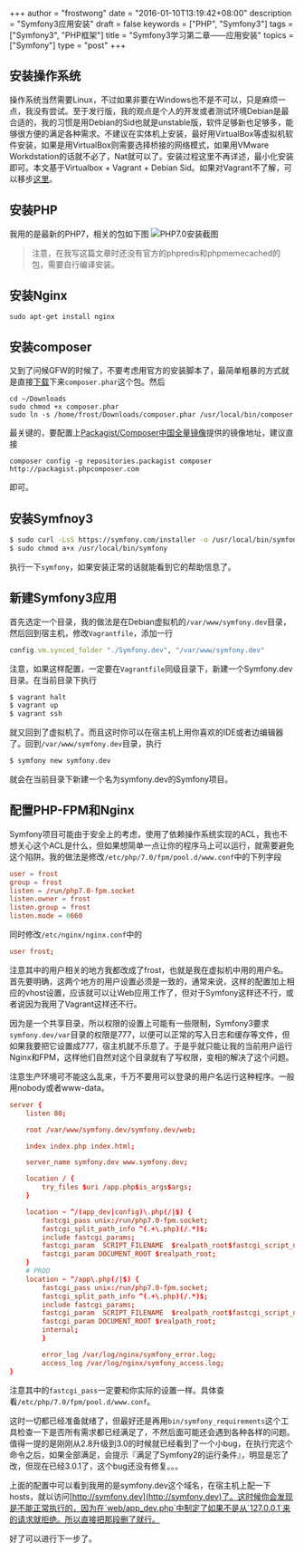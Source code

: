 +++
author = "frostwong"
date = "2016-01-10T13:19:42+08:00"
description = "Symfony3应用安装"
draft = false
keywords = ["PHP", "Symfony3"]
tags = ["Symfony3", "PHP框架"]
title = "Symfony3学习第二章——应用安装"
topics = ["Symfony"]
type = "post"
+++


## 安装操作系统

操作系统当然需要Linux，不过如果非要在Windows也不是不可以，只是麻烦一点，我没有尝试。至于发行版，我的观点是个人的开发或者测试环境Debian是最合适的，我的习惯是用Debian的Sid也就是unstable版，软件足够新也足够多，能够很方便的满足各种需求。不建议在实体机上安装，最好用VirtualBox等虚拟机软件安装，如果是用VirtualBox则需要选择桥接的网络模式，如果用VMware Workdstation的话就不必了，Nat就可以了。安装过程这里不再详述，最小化安装即可。本文基于Virtualbox + Vagrant + Debian Sid。如果对Vagrant不了解，可以移步[这里](http://lovelock.github.io/2015/11/03/vagrant%E4%BD%BF%E7%94%A8%E8%AF%B4%E6%98%8E/)。

## 安装PHP

我用的是最新的PHP7，相关的包如下图
![PHP7.0安装截图](http://7xn2pe.com1.z0.glb.clouddn.com/%E5%B1%8F%E5%B9%95%E5%BF%AB%E7%85%A7%202016-01-10%20%E4%B8%8B%E5%8D%881.25.27.png)

> 注意，在我写这篇文章时还没有官方的phpredis和phpmemecached的包，需要自行编译安装。

## 安装Nginx

`sudo apt-get install nginx`

## 安装composer

又到了问候GFW的时候了，不要考虑用官方的安装脚本了，最简单粗暴的方式就是直接[下载](https://getcomposer.org/composer.phar)下来`composer.phar`这个包。然后

```
cd ~/Downloads
sudo chmod +x composer.phar
sudo ln -s /home/frost/Downloads/composer.phar /usr/local/bin/composer
```
最关键的，要配置上[Packagist/Composer中国全量镜像](http://pkg.phpcomposer.com)提供的镜像地址，建议直接 

```
composer config -g repositories.packagist composer http://packagist.phpcomposer.com
```
即可。

## 安装Symfnoy3

```bash
$ sudo curl -LsS https://symfony.com/installer -o /usr/local/bin/symfony
$ sudo chmod a+x /usr/local/bin/symfony
```

执行一下`symfony`，如果安装正常的话就能看到它的帮助信息了。

## 新建Symfony3应用

首先选定一个目录，我的做法是在Debian虚拟机的`/var/www/symfony.dev`目录，然后回到宿主机，修改`Vagrantfile`，添加一行

```ruby
config.vm.synced_folder "./Symfony.dev", "/var/www/symfony.dev"
```

注意，如果这样配置，一定要在`Vagrantfile`同级目录下，新建一个Symfony.dev目录。在当前目录下执行

```bash
$ vagrant halt
$ vagrant up
$ vagrant ssh
```

就又回到了虚拟机了。而且这时你可以在宿主机上用你喜欢的IDE或者边编辑器了。回到`/var/www/symfony.dev`目录，执行

```bash
$ symfony new symfony.dev
```

就会在当前目录下新建一个名为symfony.dev的Symfony项目。

## 配置PHP-FPM和Nginx

Symfony项目可能由于安全上的考虑，使用了依赖操作系统实现的ACL，我也不想关心这个ACL是什么，但如果想简单一点让你的程序马上可以运行，就需要避免这个陷阱。我的做法是修改`/etc/php/7.0/fpm/pool.d/www.conf`中的下列字段

```conf
user = frost
group = frost
listen = /run/php7.0-fpm.socket
listen.owner = frost
listen.group = frost
listen.mode = 0660
```

同时修改`/etc/nginx/nginx.conf`中的

```conf
user frost;
```

注意其中的用户相关的地方我都改成了frost，也就是我在虚拟机中用的用户名。首先要明确，这两个地方的用户设置必须是一致的，通常来说，这样的配置加上相应的vhost设置，应该就可以让Web应用工作了，但对于Symfony这样还不行，或者说因为我用了Vagrant这样还不行。

因为是一个共享目录，所以权限的设置上可能有一些限制，Symfony3要求`symfony.dev/var`目录的权限是777，以便可以正常的写入日志和缓存等文件，但如果我要把它设置成777，宿主机就不乐意了。于是乎就只能让我的当前用户运行Nginx和FPM，这样他们自然对这个目录就有了写权限，变相的解决了这个问题。

注意生产环境可不能这么乱来，千万不要用可以登录的用户名运行这种程序。一般用nobody或者www-data。

```conf
server {
	listen 80;

	root /var/www/symfony.dev/symfony.dev/web;

	index index.php index.html;

	server_name symfony.dev www.symfony.dev;

	location / {
		try_files $uri /app.php$is_args$args;
	}

	location ~ ^/(app_dev|config)\.php(/|$) {
		fastcgi_pass unix:/run/php7.0-fpm.socket;
		fastcgi_split_path_info ^(.+\.php)(/.*)$;
		include fastcgi_params;
		fastcgi_param  SCRIPT_FILENAME  $realpath_root$fastcgi_script_name;
		fastcgi_param DOCUMENT_ROOT $realpath_root;
	}
    # PROD
	location ~ ^/app\.php(/|$) {
		fastcgi_pass unix:/run/php7.0-fpm.socket;
		fastcgi_split_path_info ^(.+\.php)(/.*)$;
		include fastcgi_params;
		fastcgi_param  SCRIPT_FILENAME  $realpath_root$fastcgi_script_name;
		fastcgi_param DOCUMENT_ROOT $realpath_root;
		internal;
        }

        error_log /var/log/nginx/symfony_error.log;
        access_log /var/log/nginx/symfony_access.log;
}
```

注意其中的`fastcgi_pass`一定要和你实际的设置一样。具体查看`/etc/php/7.0/fpm/pool.d/www.conf`。

这时一切都已经准备就绪了，但最好还是再用`bin/symfony_requirements`这个工具检查一下是否所有需求都已经满足了，不然后面可能还会遇到各种各样的问题。值得一提的是刚刚从2.8升级到3.0的时候就已经看到了一个小bug，在执行完这个命令之后，如果全部满足，会提示『满足了Symfony2的运行条件』，明显是忘了改，但现在已经3.0.1了，这个bug还没有修复。。。

上面的配置中可以看到我用的是symfony.dev这个域名，在宿主机上配一下hosts，就以访问[http://symfony.dev](http://symfony.dev)了。这时候你会发现是不能正常执行的，因为在`web/app_dev.php`中制定了如果不是从`127.0.0.1`来的请求就拒绝。所以直接把那段删了就行。

好了可以进行下一步了。

